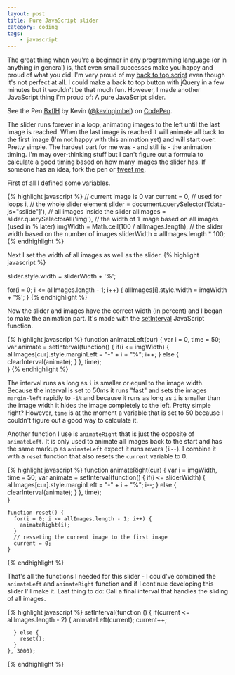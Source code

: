 ```yaml
---
layout: post
title: Pure JavaScript slider
category: coding
tags: 
    - javascript
---
```


The great thing when you're a beginner in any programming language (or in anything in general) is, that even small successes make you happy and proud of what you did. I'm very  proud of my [back to top script](http://kevingimbel.com/to-infinity-and-beyond/) even though it's not perfect at all. I could make a back to top button with jQuery in a few minutes but it wouldn't be that much fun. However, I made another JavaScript thing I'm proud of: A pure JavaScript slider.

<p data-height="500" data-theme-id="647" data-slug-hash="BxflH" data-default-tab="result" class='codepen'>See the Pen <a href='http://codepen.io/kevingimbel/pen/BxflH'>BxflH</a> by Kevin (<a href='http://codepen.io/kevingimbel'>@kevingimbel</a>) on <a href='http://codepen.io'>CodePen</a>.</p>
<script async src="//codepen.io/assets/embed/ei.js"></script>

The slider runs forever in a loop, animating images to the left until the last image is reached. When the last image is reached it will animate all back to the first image (I'm not happy with this animation yet) and will start over. Pretty simple. The hardest part for me was - and still is - the animation timing. I'm may over-thinking stuff but I can't figure out a formula to calculate a good timing based on how many images the slider has. If someone has an idea, fork the pen or [tweet me](http://twitter.com/_kevinatari).

First of all I defined some variables. 

{% highlight javascript %}
     // current image is 0
 var current = 0,
     // used for loops
     i,
     // the whole slider element
     slider = document.querySelector('[data-js="sslide"]'),
     // all images inside the slider
     allImages =  slider.querySelectorAll('img'),
     // the width of 1 image based on all images (used in % later)
     imgWidth = Math.ceil(100 / allImages.length),
     // the slider width based on the number of images
     sliderWidth = allImages.length * 100;
{% endhighlight %}

Next I set the width of all images as well as the slider.
{% highlight javascript %}
    
  slider.style.width = sliderWidth + '%';
    
  for(i = 0; i <= allImages.length - 1; i++) {
    allImages[i].style.width = imgWidth + '%';
  }
{% endhighlight %}

Now the slider and images have the correct width (in percent) and I began to make the animation part. It's made with the [setInterval](https://developer.mozilla.org/en-US/docs/Web/API/Window.setInterval) JavaScript function. 

{% highlight javascript %}
    function animateLeft(cur) {
      var i = 0,
          time = 50;
      var animate = setInterval(function() {
      if(i <= imgWidth) {
        allImages[cur].style.marginLeft = "-" + i  + "%";
        i++;
      } else {
        clearInterval(animate);
      }
      }, time);  
   }
{% endhighlight %}

The interval runs as long as `i` is smaller or equal to the image width. Because the interval is set to 50ms it runs "fast" and sets the images `margin-left` rapidly to `-i%` and because it runs as long as `i` is smaller than the image width it hides the image completely to the left. Pretty simple right? However, `time` is at the moment a variable that is set to 50 because I couldn't figure out a good way to calculate it.

Another function I use is `animateRight` that is just the opposite of `animateLeft`. It is only used to animate all images back to the start and has the same markup as `animateLeft` expect it runs revers (`i--`). I combine it with a `reset` function that also resets the `current` variable to 0.

{% highlight javascript %}
  function animateRight(cur) {
      var i = imgWidth,
          time = 50;
      var animate = setInterval(function() {
      if(i <= sliderWidth) {
        allImages[cur].style.marginLeft = "-" + i + "%";
        i--;
      } else {
        clearInterval(animate);
      }
      }, time);  
   } 
    
    function reset() {
      for(i = 0; i <= allImages.length - 1; i++) {
        animateRight(i);
      }
      // resseting the current image to the first image
      current = 0;
    }   
{% endhighlight %}

That's all the functions I needed for this slider - I could've combined the `animateLeft` and `animateRight` function and if I continue developing this slider I'll make it. Last thing to do: Call a final interval that handles the sliding of all images.

{% highlight javascript %}
    setInterval(function () {
      if(current <= allImages.length - 2) {
        animateLeft(current);
        current++;
        
      } else {
        reset();
      }
    }, 3000);
{% endhighlight %}
